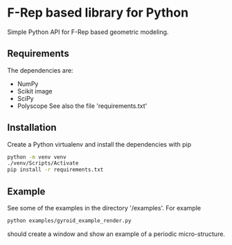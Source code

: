 # F-Rep based library for Python 
Simple Python API for F-Rep based geometric modeling. 

## Requirements 
The dependencies are: 
- NumPy
- Scikit image
- SciPy
- Polyscope
See also the file 'requirements.txt'

## Installation 
Create a Python virtualenv and install the dependencies with pip
```bash
python -m venv venv
./venv/Scripts/Activate
pip install -r requirements.txt
```

## Example 
See some of the examples in the directory '/examples'. For example
```bash
python examples/gyroid_example_render.py
```
should create a window and show an example of a periodic micro-structure. 
